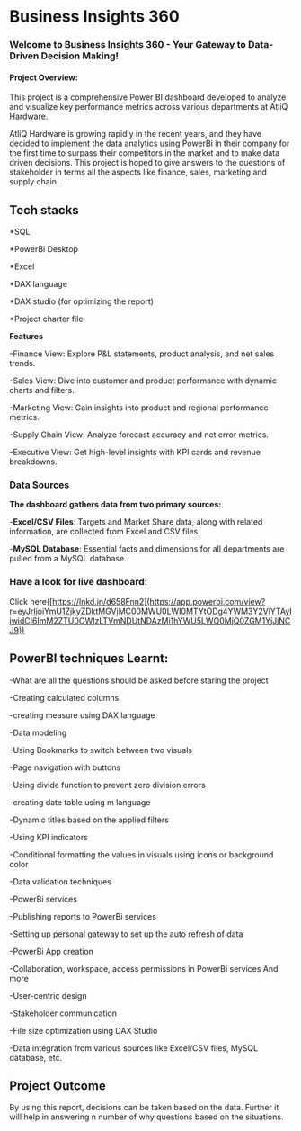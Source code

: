 # Business Insights 360



### **Welcome to Business Insights 360 - Your Gateway to Data-Driven Decision Making!**

#### Project Overview:

This project is a comprehensive Power BI dashboard developed to analyze and visualize key performance metrics across various departments at AtliQ Hardware.

AtliQ Hardware is growing rapidly in the recent years, and they have decided to implement the data analytics using PowerBi in their company for the first time to surpass their competitors in the market and to make data driven decisions. This project is hoped to give answers to the questions of stakeholder in terms all the aspects like finance, sales, marketing and supply chain.

## Tech stacks

*SQL

*PowerBi Desktop

*Excel

*DAX language

*DAX studio (for optimizing the report)

*Project charter file

**Features**

-Finance View: Explore P&L statements, product analysis, and net sales trends.

-Sales View: Dive into customer and product performance with dynamic charts and filters.

-Marketing View: Gain insights into product and regional performance metrics.

-Supply Chain View: Analyze forecast accuracy and net error metrics.

-Executive View: Get high-level insights with KPI cards and revenue breakdowns.

### **Data Sources**

**The dashboard gathers data from two primary sources:**

-**Excel/CSV Files**: Targets and Market Share data, along with related information, are collected from Excel and CSV files.

-**MySQL Database**: Essential facts and dimensions for all departments are pulled from a MySQL database.

### Have a look for live dashboard:

Click here([https://lnkd.in/d658Fnn2](https://app.powerbi.com/view?r=eyJrIjoiYmU1ZjkyZDktMGVjMC00MWU0LWI0MTYtODg4YWM3Y2VlYTAyIiwidCI6ImM2ZTU0OWIzLTVmNDUtNDAzMi1hYWU5LWQ0MjQ0ZGM1YjJjNCJ9))

## PowerBI techniques Learnt:

-What are all the questions should be asked before staring the project

-Creating calculated columns

-creating measure using DAX language

-Data modeling

-Using Bookmarks to switch between two visuals

-Page navigation with buttons

-Using divide function to prevent zero division errors

-creating date table using m language

-Dynamic titles based on the applied filters

-Using KPI indicators

-Conditional formatting the values in visuals using icons or background color

-Data validation techniques

-PowerBi services

-Publishing reports to PowerBi services

-Setting up personal gateway to set up the auto refresh of data

-PowerBi App creation

-Collaboration, workspace, access permissions in PowerBi services
And more 

-User-centric design

-Stakeholder communication

-File size optimization using DAX Studio

-Data integration from various sources like Excel/CSV files, MySQL database, etc.

## Project Outcome

By using this report, decisions can be taken based on the data. Further it will help in answering n number of why questions based on the situations.

